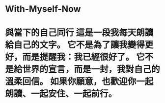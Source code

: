 # With-Myself-Now
# 與當下的自己同行  這是一段我每天朗讀給自己的文字。  它不是為了讓我變得更好，而是提醒我：我已經很好了。   它不是給世界的宣言，而是一封，我對自己的溫柔回信。  如果你願意，也歡迎你一起朗讀、一起安住、一起前行。
